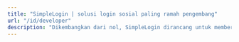 ```yaml
---
title: "SimpleLogin | solusi login sosial paling ramah pengembang"
url: "/id/developer"
description: "Dikembangkan dari nol, SimpleLogin dirancang untuk memberikan pengalaman terbaik bagi para pengembang."
---
```


